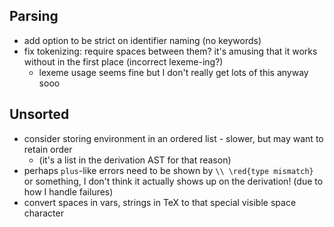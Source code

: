 ## Parsing
  * add option to be strict on identifier naming (no keywords)
  * fix tokenizing: require spaces between them? it's amusing that it works
    without in the first place (incorrect lexeme-ing?)
    * lexeme usage seems fine but I don't really get lots of this anyway sooo

## Unsorted
  * consider storing environment in an ordered list - slower, but may want to
    retain order
    * (it's a list in the derivation AST for that reason)
  * perhaps `plus`-like errors need to be shown by `\\ \red{type mismatch}` or
    something, I don't think it actually shows up on the derivation! (due to how
    I handle failures)
  * convert spaces in vars, strings in TeX to that special visible space
    character
